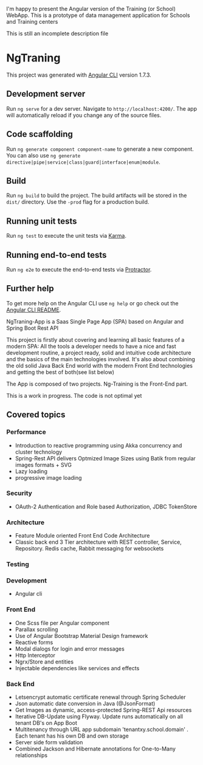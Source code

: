 I'm happy to present the Angular version of the Training (or School) WebApp. This is a prototype of data management application for Schools and Training centers

This is still an incomplete description file

# NgTraning

This project was generated with [Angular CLI](https://github.com/angular/angular-cli) version 1.7.3.

## Development server

Run `ng serve` for a dev server. Navigate to `http://localhost:4200/`. The app will automatically reload if you change any of the source files.

## Code scaffolding

Run `ng generate component component-name` to generate a new component. You can also use `ng generate directive|pipe|service|class|guard|interface|enum|module`.

## Build

Run `ng build` to build the project. The build artifacts will be stored in the `dist/` directory. Use the `-prod` flag for a production build.

## Running unit tests

Run `ng test` to execute the unit tests via [Karma](https://karma-runner.github.io).

## Running end-to-end tests

Run `ng e2e` to execute the end-to-end tests via [Protractor](http://www.protractortest.org/).

## Further help

To get more help on the Angular CLI use `ng help` or go check out the [Angular CLI README](https://github.com/angular/angular-cli/blob/master/README.md).





NgTraning-App is a Saas Single Page App (SPA) based on Angular and Spring Boot Rest API

This project is firstly about covering and learning all basic features of a modern SPA: All the tools a developer needs to have a nice and fast development routine, a project ready, solid and intuitive code architecture and the basics of the main technologies involved. It's also about combining the old solid Java Back End world with the modern Front End technologies and getting the best of both(see list below)

The App is composed of two projects. Ng-Training is the Front-End part.

This is a work in progress. The code is not optimal yet

## Covered topics

### Performance
- Introduction to reactive programming using Akka concurrency and cluster technology
- Spring-Rest API delivers Optmized Image Sizes using Batik from regular images formats + SVG
- Lazy loading
- progressive image loading

### Security
- OAuth-2 Authentication and Role based Authorization, JDBC TokenStore

### Architecture
- Feature Module oriented Front End Code Architecture
- Classic back end 3 Tier architecture with REST controller, Service, Repository. Redis cache, Rabbit messaging for websockets
 
### Testing
 

### Development
- Angular cli 

### Front End
- One Scss file per Angular component
- Parallax scrolling
- Use of Angular Bootstrap Material Design framework
- Reactive forms
- Modal dialogs for login and error messages
- Http Interceptor
- Ngrx/Store and entities
- Injectable dependencies like services and effects
 
 
### Back End
- Letsencrypt automatic certificate renewal through Spring Scheduler
- Json automatic date conversion in Java (@JsonFormat)
- Get Images as dynamic, access-protected Spring-REST Api resources
- Iterative DB-Update using Flyway. Update runs automatically on all tenant DB's on App Boot 
- Multitenancy through URL app subdomain 'tenantxy.school.domain' . Each tenant has his own DB and own storage
- Server side form validation
- Combined Jackson and Hibernate annotations for One-to-Many relationships
 

